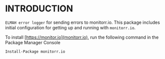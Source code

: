 # INTRODUCTION #

`ELMAH error logger` for sending errors to monitorr.io. This package includes initial configuration for getting up and running with `monitorr.io`.

To install [https://monitor.io](monitorr.io), run the following command in the Package Manager Console

`Install-Package monitorr.io`
